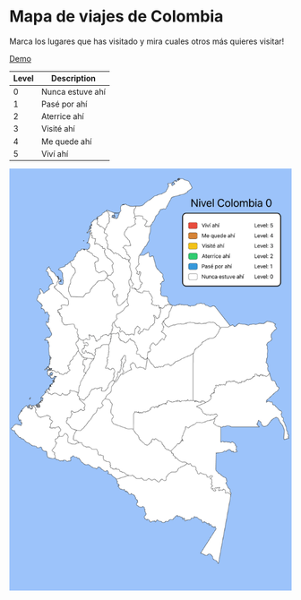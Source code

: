 # Mapa de viajes de Colombia

Marca los lugares que has visitado y mira cuales otros más quieres visitar!

[Demo](https://aumentada.github.io/colombia)

| Level | Description |
| ----- | ----------- |
| 0 | Nunca estuve ahí |
| 1 | Pasé por ahí |
| 2 | Aterrice ahí |
| 3 | Visité ahí |
| 4 | Me quede ahí |
| 5 | Viví ahí |

![ColMap](./public/social-preview.jpg)
